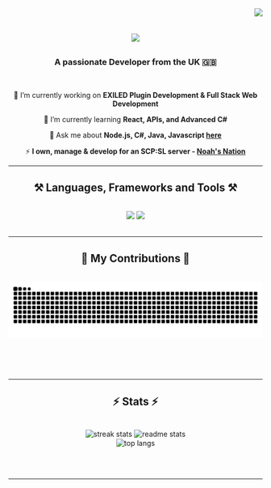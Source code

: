 <img align="right" src="https://visitor-badge.laobi.icu/badge?page_id=noahnightmare.noahnightmare" />

<h1 align="center">
    <img src="https://readme-typing-svg.herokuapp.com?font=Lexend&size=35&duration=4000&pause=1000&color=950000&center=true&vCenter=true&random=false&width=600&height=70&lines=Welcome+to+my+profile.+%F0%9F%91%8B;I'm+Noah.+%F0%9F%96%A4;Aspiring+Full+Stack+Developer.+%F0%9F%9A%80;AI+Enthusiast.+%F0%9F%A4%96;Let's+connect!+%F0%9F%94%97;" />
</h1>

<h3 align="center">A passionate Developer from the UK 🇬🇧</h3>

<br/>

<div align="center">
 
 🔭 I’m currently working on **EXILED Plugin Development & Full Stack Web Development**
 
 🌱 I’m currently learning **React, APIs, and Advanced C#**

💬 Ask me about **Node.js, C#, Java, Javascript [here](https://github.com/noahnightmare/noahnightmare/issues)**

⚡ **I own, manage & develop for an SCP:SL server - [Noah's Nation](https://discord.gg/noahsnation)**

 </div>
 
<!-- <div align="center"> 
  <a href="mailto:email@email.com">
    <img src="https://img.shields.io/badge/Gmail-333333?style=for-the-badge&logo=gmail&logoColor=red" />
  </a>
  <a href="linkedin.com" target="_blank">
    <img src="https://img.shields.io/badge/LinkedIn-0077B5?style=for-the-badge&logo=linkedin&logoColor=white" target="_blank" />
  </a>
  <a href="portfolio.com" target="_blank">
     <img src="https://img.shields.io/badge/Portfolio-FF5722?style=for-the-badge&logo=todoist&logoColor=white" target="_blank" />
  </a>
</div> -->

 <hr/>
 
<h2 align="center">⚒️ Languages, Frameworks and Tools ⚒️</h2>
<br/>
<div align="center">
    <img src="https://skillicons.dev/icons?i=cs,react,html,css,vscode,visualstudio,github,git,discord" />
    <img src="https://skillicons.dev/icons?i=nodejs,npm,javascript,express,mongodb,java,mysql" /><br>
</div>

<br/>
<hr/>

<div align="center">
  <h2>🐍 My Contributions 🐍</h2>
  <br>
  <img alt="snake eating my contributions" src="https://raw.githubusercontent.com/noahnightmare/noahnightmare/output/github-contribution-grid-snake.svg" />
  
  <br/><br/><br/>
</div>

<hr/>

<h2 align="center">⚡ Stats ⚡</h2>
<br>
<div align=center>
  <img width=390 src="https://github-readme-streak-stats-p3ma.vercel.app/?user=noahnightmare&count_private=true&theme=dark&border_radius=10" alt="streak stats"/>
  <img width=390 src="https://github-readme-stats-noahnightmares-projects.vercel.app/api?username=noahnightmare&count_private=true&show_icons=true&theme=dark&rank_icon=github&border_radius=10" alt="readme stats" />
  <br/>
  <img width=325 align="center" src="https://github-readme-stats-noahnightmares-projects.vercel.app/api/top-langs/?username=noahnightmare&langs_count=8&layout=compact&theme=dark&border_radius=10&size_weight=0.5&count_weight=0.5&exclude_repo=github-readme-stats&exclude_repo=github-readme-streak-stats" alt="top langs" />
</div>

<br/><br/>

<hr/>

<br/>

<!-- <div align="center">
<a href='https://ko-fi.com/V7V4RAK9C' target='_blank'><img height='64' style='border:0px;height:64px;' src='https://storage.ko-fi.com/cdn/kofi1.png?v=3' border='0' alt='Buy Me a Coffee at ko-fi.com' /></a>
</div> -->

<br/>
